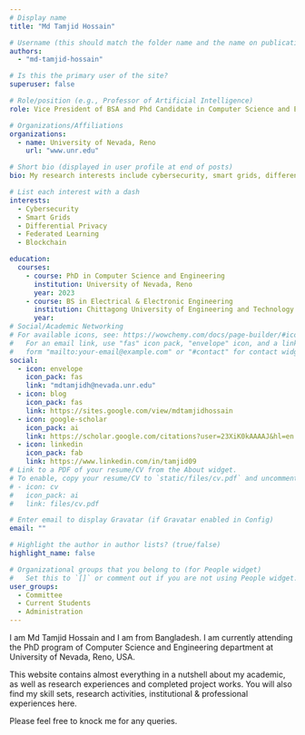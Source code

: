 ```yaml
---
# Display name
title: "Md Tamjid Hossain"

# Username (this should match the folder name and the name on publications)
authors:
  - "md-tamjid-hossain"

# Is this the primary user of the site?
superuser: false

# Role/position (e.g., Professor of Artificial Intelligence)
role: Vice President of BSA and Phd Candidate in Computer Science and Engineering

# Organizations/Affiliations
organizations:
  - name: University of Nevada, Reno
    url: "www.unr.edu"

# Short bio (displayed in user profile at end of posts)
bio: My research interests include cybersecurity, smart grids, differential privacy, federated learning and blockchain.

# List each interest with a dash
interests:
  - Cybersecurity
  - Smart Grids
  - Differential Privacy
  - Federated Learning
  - Blockchain

education:
  courses:
    - course: PhD in Computer Science and Engineering
      institution: University of Nevada, Reno
      year: 2023
    - course: BS in Electrical & Electronic Engineering
      institution: Chittagong University of Engineering and Technology (CUET)
      year:
# Social/Academic Networking
# For available icons, see: https://wowchemy.com/docs/page-builder/#icons
#   For an email link, use "fas" icon pack, "envelope" icon, and a link in the
#   form "mailto:your-email@example.com" or "#contact" for contact widget.
social:
  - icon: envelope
    icon_pack: fas
    link: "mdtamjidh@nevada.unr.edu"
  - icon: blog
    icon_pack: fas
    link: https://sites.google.com/view/mdtamjidhossain
  - icon: google-scholar
    icon_pack: ai
    link: https://scholar.google.com/citations?user=23XiK0kAAAAJ&hl=en
  - icon: linkedin
    icon_pack: fab
    link: https://www.linkedin.com/in/tamjid09
# Link to a PDF of your resume/CV from the About widget.
# To enable, copy your resume/CV to `static/files/cv.pdf` and uncomment the lines below.
# - icon: cv
#   icon_pack: ai
#   link: files/cv.pdf

# Enter email to display Gravatar (if Gravatar enabled in Config)
email: ""

# Highlight the author in author lists? (true/false)
highlight_name: false

# Organizational groups that you belong to (for People widget)
#   Set this to `[]` or comment out if you are not using People widget.
user_groups:
  - Committee
  - Current Students
  - Administration
---
```


I am Md Tamjid Hossain and I am from Bangladesh. I am currently attending the PhD program of Computer Science and Engineering department at University of Nevada, Reno, USA.

This website contains almost everything in a nutshell about my academic, as well as research experiences and completed project works. You will also find my skill sets, research activities, institutional & professional experiences here.

Please feel free to knock me for any queries.
